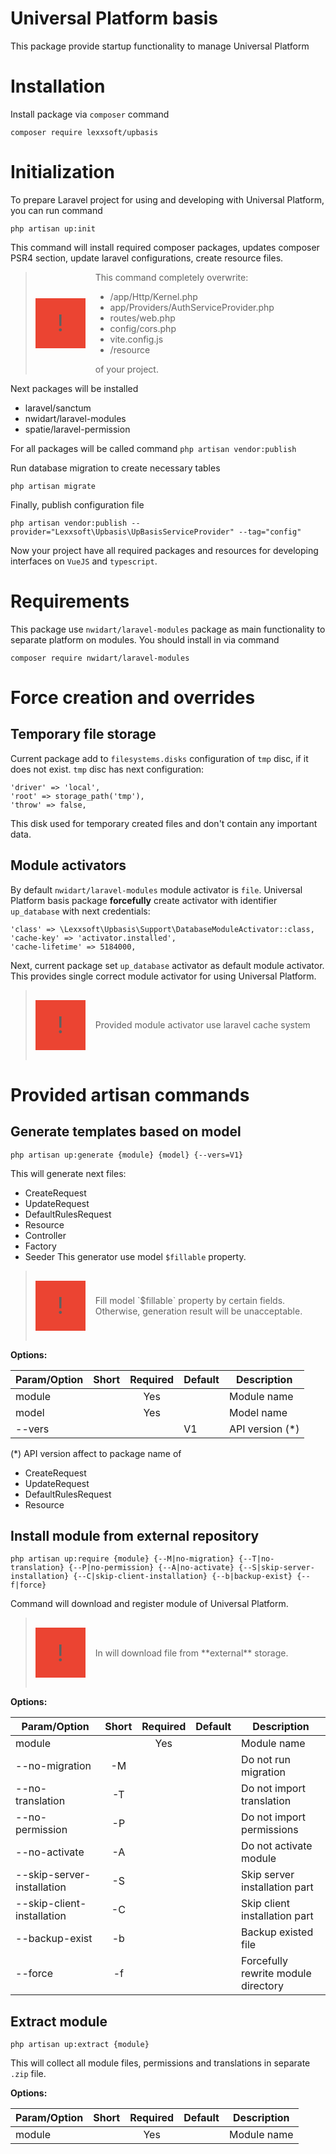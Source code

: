 # Universal Platform basis

This package provide startup functionality to manage Universal Platform

# Installation

Install package via `composer` command

```shell
composer require lexxsoft/upbasis
```

# Initialization

To prepare Laravel project for using and developing with Universal Platform, you can run command

```shell
php artisan up:init
```

<style>
.important{
    background-color:rgb(235 68 50 / 1);width:80px;min-width:80px;max-width:80px;height:80px;min-height:80px;max-height:80px;margin:16px 16px 16px 0;display:flex;align-items:center;justify-content:center;font-size:2.3rem;
}
</style>

This command will install required composer packages, updates composer PSR4 section, update laravel configurations,
create resource files.
> <div style="display: flex; align-items: center;">
> <p style="background-color:rgb(235 68 50 / 1);width:80px;min-width:80px;max-width:80px;height:80px;min-height:80px;max-height:80px;margin:16px 16px 16px 0;display:flex;align-items:center;justify-content:center;font-size:2.3rem;">!</p>
> <div style="display: flex; align-items: center;">
> <div>
> This command completely overwrite:
> <ul>
> <li>/app/Http/Kernel.php</li>
> <li>app/Providers/AuthServiceProvider.php</li>
> <li>routes/web.php</li>
> <li>config/cors.php</li>
> <li>vite.config.js</li>
> <li>/resource</li>
> </ul>
> of your project.
> </div>
> </div>
> </div>

Next packages will be installed

* laravel/sanctum
* nwidart/laravel-modules
* spatie/laravel-permission

For all packages will be called command `php artisan vendor:publish`

Run database migration to create necessary tables

```shell
php artisan migrate
```

Finally, publish configuration file

```shell
php artisan vendor:publish --provider="Lexxsoft\Upbasis\UpBasisServiceProvider" --tag="config"
```

Now your project have all required packages and resources for developing interfaces on `VueJS` and `typescript`.

# Requirements

This package use `nwidart/laravel-modules` package as main functionality to separate platform on modules.
You should install in via command

```shell
composer require nwidart/laravel-modules
```

# Force creation and overrides

## Temporary file storage

Current package add to `filesystems.disks` configuration of `tmp` disc, if it does not exist. `tmp` disc has next
configuration:

```shell
'driver' => 'local',
'root' => storage_path('tmp'),
'throw' => false,
```

This disk used for temporary created files and don't contain any important data.

## Module activators

By default `nwidart/laravel-modules` module activator is `file`. Universal Platform basis package **forcefully** create
activator with identifier `up_database` with next credentials:

```shell
'class' => \Lexxsoft\Upbasis\Support\DatabaseModuleActivator::class,
'cache-key' => 'activator.installed',
'cache-lifetime' => 5184000,
```

Next, current package set `up_database` activator as default module activator.
This provides single correct module activator for using Universal Platform.
> <div style="display: flex; align-items: center;">
> <div class="important">!</div>
> <div style="display: flex; align-items: center;">
> Provided module activator use laravel cache system
> </div>
> </div>

# Provided artisan commands

## Generate templates based on model

```shell
php artisan up:generate {module} {model} {--vers=V1}
```

This will generate next files:

* CreateRequest
* UpdateRequest
* DefaultRulesRequest
* Resource
* Controller
* Factory
* Seeder
  This generator use model `$fillable` property.

> <div style="display: flex; align-items: center;">
> <div class="important">!</div>
> <div style="display: flex; align-items: center;">
> Fill model `$fillable` property by certain fields. Otherwise, generation result will be unacceptable.
> </div>
> </div>

**Options:**

| Param/Option | Short  | Required  | Default | Description     |
|--------------|:------:|:---------:|---------|-----------------|
| module       |        |    Yes    |         | Module name     |
| model        |        |    Yes    |         | Model name      |
| --vers       |        |           | V1      | API version (*) |

(*) API version affect to package name of

* CreateRequest
* UpdateRequest
* DefaultRulesRequest
* Resource

## Install module from external repository

```shell
php artisan up:require {module} {--M|no-migration} {--T|no-translation} {--P|no-permission} {--A|no-activate} {--S|skip-server-installation} {--C|skip-client-installation} {--b|backup-exist} {--f|force}
```
Command will download and register module of Universal Platform.
> <div style="display: flex; align-items: center;">
> <div class="important">!</div>
> <div style="display: flex; align-items: center;">
> In will download file from **external** storage.
> </div>
> </div>

**Options:**

| Param/Option               | Short  | Required | Default | Description                         |
|----------------------------|:------:|:--------:|---------|-------------------------------------|
| module                     |        |   Yes    |         | Module name                         |
| --no-migration             |   -M   |          |         | Do not run migration                |
| --no-translation           |   -T   |          |         | Do not import translation           |
| --no-permission            |   -P   |          |         | Do not import permissions           |
| --no-activate              |   -A   |          |         | Do not activate module              |
| --skip-server-installation |   -S   |          |         | Skip server installation part       |
| --skip-client-installation |   -C   |          |         | Skip client installation part       |
| --backup-exist             |   -b   |          |         | Backup existed file                 |
| --force                    |   -f   |          |         | Forcefully rewrite module directory |

## Extract module
```shell
php artisan up:extract {module}
```

This will collect all module files, permissions and translations in separate `.zip` file.

**Options:**

| Param/Option               | Short  | Required | Default | Description                         |
|----------------------------|:------:|:--------:|---------|-------------------------------------|
| module                     |        |   Yes    |         | Module name                         |
